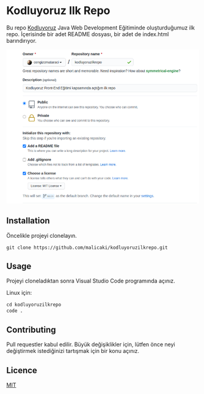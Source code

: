 # Kodluyoruz Ilk Repo
Bu repo [Kodluyoruz](https://www.kodluyoruz.org/) Java Web Development Eğitiminde oluşturduğumuz ilk repo. İçerisinde bir adet README dosyası, bir adet de index.html barındırıyor.

![img](https://github.com/Kodluyoruz/taskforce/raw/main/git/odev1/figures/github.png)

## Installation
Öncelikle projeyi clonelayın.
```
git clone https://github.com/malicaki/kodluyoruzilkrepo.git
```

## Usage
Projeyi cloneladıktan sonra Visual Studio Code programında açınız.

Linux için:
```
cd kodluyoruzilkrepo 
code .
```

## Contributing
Pull requestler kabul edilir. Büyük değişiklikler için, lütfen önce neyi değiştirmek istediğinizi tartışmak için bir konu açınız.

## Licence
[MIT](https://choosealicense.com/licenses/mit/)
